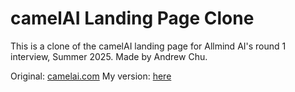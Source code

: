 # camelAI Landing Page Clone

This is a clone of the camelAI landing page for Allmind AI's round 1 interview, Summer 2025. Made by Andrew Chu.

Original: [camelai.com](https://camelai.com)
My version: [here]([url](https://camel-ai-landing-page.vercel.app/))
